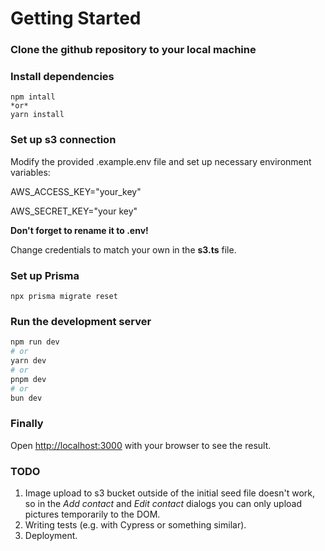 # Getting Started

### Clone the github repository to your local machine

### Install dependencies
	npm intall
	*or*
	yarn install
	
### Set up s3 connection
Modify the provided .example.env file and set up necessary environment variables:
	
AWS_ACCESS_KEY="your_key"

AWS_SECRET_KEY="your key"

**Don't forget to rename it to .env!**

Change credentials to match your own in the **s3.ts** file.

### Set up Prisma
	npx prisma migrate reset

### Run the development server

```bash
npm run dev
# or
yarn dev
# or
pnpm dev
# or
bun dev
```

### Finally
Open [http://localhost:3000](http://localhost:3000) with your browser to see the result.

### TODO
1. Image upload to s3 bucket outside of the initial seed file doesn't work, so in the *Add contact* and *Edit contact* dialogs you can only upload pictures temporarily to the DOM. 
3. Writing tests (e.g. with Cypress or something similar).
4. Deployment.
